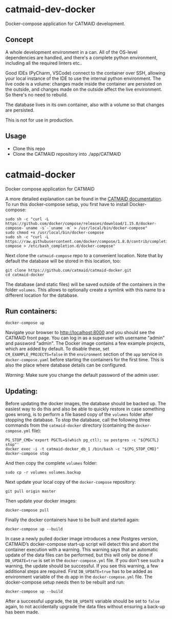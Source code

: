 # catmaid-dev-docker

Docker-compose application for CATMAID development.

## Concept

A whole development environment in a can.
All of the OS-level dependencies are handled, and there's a complete python environment, 
including all the required linters etc..

Good IDEs (PyCharm, VSCode) connect to the container over SSH,
allowing your local instance of the IDE to use the internal python environment.
The live code is a volume: changes made inside the container are persisted on the outside,
and changes made on the outside affect the live environment.
So there's no need to rebuild.

The database lives in its own container, also with a volume so that changes are persisted.

This is not for use in production.

## Usage

- Clone this repo
- Clone the CATMAID repository into ./app/CATMAID

# catmaid-docker

Docker compose application for CATMAID

A more detailed explanation can be found in the [CATMAID
documentation](http://catmaid.readthedocs.io/en/stable/docker.html). To
run this docker-compose setup, you first have to install Docker-compose:

```
sudo sh -c "curl -L https://github.com/docker/compose/releases/download/1.15.0/docker-compose-`uname -s`-`uname -m` > /usr/local/bin/docker-compose"
sudo chmod +x /usr/local/bin/docker-compose
sudo sh -c "curl -L https://raw.githubusercontent.com/docker/compose/1.8.0/contrib/completion/bash/docker-compose > /etc/bash_completion.d/docker-compose"
```

Next clone the ``catmaid-compose`` repo to a convenient location. Note that by
default the database will be stored in this location, too:

```
git clone https://github.com/catmaid/catmaid-docker.git
cd catmaid-docker
```

The database (and static files) will be saved outside of the containers in the
folder ``volumes``. This allows to optionally create a symlink with this name to
a different location for the database.

## Run containers:

```
docker-compose up
```

Navigate your browser to [http://localhost:8000](http://localhost:8000)
and you should see the CATMAID front page. You can log in as a superuser
with username "admin" and password "admin". The Docker image contains a few
example projects, which are added by default. To disable these, set
``CM_EXAMPLE_PROJECTS=false`` in the ``environment`` section of the ``app``
service in ``docker-compose.yaml`` before starting the containers for the
first time. This is also the place where database details can be configured.

*Warning:* Make sure you change the default password of the admin user.

## Updating:

Before updating the docker images, the database should be backed up. The easiest
way to do this and also be able to quickly restore in case something goes wrong,
is to perform a file based copy of the `volumes` folder after stopping the
database. To stop the database, call the following three commands from the
`catmaid-docker` directory (containing the `docker-compose.yml` file):

```
PG_STOP_CMD='export PGCTL=$(which pg_ctl); su postgres -c "${PGCTL} stop"'
docker exec -i -t catmaid-docker_db_1 /bin/bash -c "${PG_STOP_CMD}"
docker-compose stop
```

And then copy the complete `volumes` folder:

```
sudo cp -r volumes volumes.backup
```

Next update your local copy of the `docker-compose` repository:

```
git pull origin master
```

Then update your docker images:

```
docker-compose pull
```

Finally the docker containers have to be built and started again:

```
docker-compose up --build
```

In case a newly pulled docker image introduces a new Postgres version, CATMAID’s
docker-compose start-up script will detect this and abort the container
execution with a warning. This warning says that an automatic update of the data
files can be performed, but this will only be done if `DB_UPDATE=true` is set in
the `docker-compose.yml` file. If you don’t see such a warning, the update should
be successful. If you see this warning, a few additional steps are required.
First `DB_UPDATE=true` has to be added as environment variable of the `db` app in
the `docker-compose.yml` file. The docker-compose setup needs then to be rebuilt
and run:

```
docker-compose up --build
```

After a successful upgrade, the `DB_UPDATE` variable should be set to `false`
again, to not accidentally upgrade the data files without ensuring a back-up has
been made.
